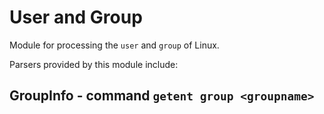 User and Group
==============

Module for processing the ``user`` and ``group`` of Linux.

Parsers provided by this module include:

GroupInfo - command ``getent group <groupname>``
------------------------------------------------